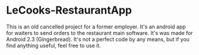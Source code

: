 # LeCooks-RestaurantApp
This is an old cancelled project for a former employer. It's an android app for waiters to send orders to the restaurant main software.
It's was made for Android 2.3 (Gingerbread).
It's not a perfect code by any means, but if you find anything useful, feel free to use it.
